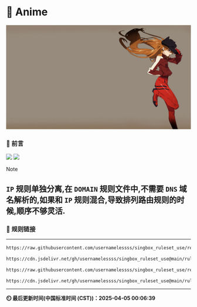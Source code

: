 
# 🧸 Anime
![](https://raw.githubusercontent.com/usernamelessss/picture-bed/main/images/202504042256831.jpg)
### 📣 前言
![](https://shields.io/badge/-移除重复规则-ff69b4) ![](https://shields.io/badge/-IP&nbsp;规则单独存放不与&nbsp;DOMAIN&nbsp;等混合-green)
> [!NOTE]
**`IP` 规则单独分离,在 `DOMAIN` 规则文件中,不需要 `DNS` 域名解析的,如果和 `IP` 规则混合,导致排列路由规则的时候,顺序不够灵活.**
---

###  🔗 规则链接
---

```url
https://raw.githubusercontent.com/usernamelessss/singbox_ruleset_use/refs/heads/main/rule/Anime/Anime_No_IP.json
```

```url
https://cdn.jsdelivr.net/gh/usernamelessss/singbox_ruleset_use@main/rule/Anime/Anime_No_IP.json
```

```url
https://raw.githubusercontent.com/usernamelessss/singbox_ruleset_use/refs/heads/main/rule/Anime/Anime_No_IP.srs
```

```url
https://cdn.jsdelivr.net/gh/usernamelessss/singbox_ruleset_use@main/rule/Anime/Anime_No_IP.srs
```

---
**⏲️ 最后更新时间(中国标准时间 (CST))：2025-04-05 00:06:39**